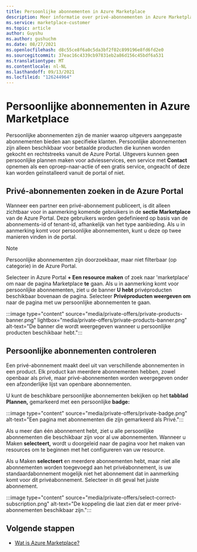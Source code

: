 ```yaml
---
title: Persoonlijke abonnementen in Azure Marketplace
description: Meer informatie over privé-abonnementen in Azure Marketplace.
ms.service: marketplace-customer
ms.topic: article
author: Guyshu
ms.author: gushuchm
ms.date: 08/27/2021
ms.openlocfilehash: d8c55ce8f6a0c5da3bf2f02c899196e8fd6fd2e0
ms.sourcegitcommit: 37eac16c4339cb97831eb2a86d156c45bdf6a531
ms.translationtype: MT
ms.contentlocale: nl-NL
ms.lasthandoff: 09/13/2021
ms.locfileid: "126244964"
---
```

# <a name="private-plans-in-azure-marketplace"></a>Persoonlijke abonnementen in Azure Marketplace

Persoonlijke abonnementen zijn de manier waarop uitgevers aangepaste abonnementen bieden aan specifieke klanten. Persoonlijke abonnementen zijn alleen beschikbaar voor betaalde producten die kunnen worden gekocht en rechtstreeks vanuit de Azure Portal. Uitgevers kunnen geen persoonlijke plannen maken voor adviesservices, een service met **Contact** opnemen als een oproep-naar-actie of een gratis service, ongeacht of deze kan worden geïnstalleerd vanuit de portal of niet.

## <a name="find-private-plans-in-the-azure-portal"></a>Privé-abonnementen zoeken in de Azure Portal

Wanneer een partner een privé-abonnement publiceert, is dit alleen zichtbaar voor in aanmerking komende gebruikers in de **sectie Marketplace** van de Azure Portal. Deze gebruikers worden gedefinieerd op basis van de abonnements-id of tenant-id, afhankelijk van het type aanbieding. Als u in aanmerking komt voor persoonlijke abonnementen, kunt u deze op twee manieren vinden in de portal.

> [!NOTE]
> Persoonlijke abonnementen zijn doorzoekbaar, maar niet filterbaar (op categorie) in de Azure Portal.

Selecteer in Azure Portal **+ Een resource maken** of zoek naar 'marketplace' om naar de pagina Marketplace **te** gaan. Als u in aanmerking komt voor persoonlijke abonnementen, ziet u de banner **U hebt** privéproducten beschikbaar bovenaan de pagina. Selecteer **Privéproducten weergeven om** naar de pagina met uw persoonlijke abonnementen te gaan.

:::image type="content" source="media/private-offers/private-products-banner.png" lightbox="media/private-offers/private-products-banner.png" alt-text="De banner die wordt weergegeven wanneer u persoonlijke producten beschikbaar hebt.":::

## <a name="review-private-plans"></a>Persoonlijke abonnementen controleren

Een privé-abonnement maakt deel uit van verschillende abonnementen in een product. Elk product kan meerdere abonnementen hebben, zowel openbaar als privé, maar privé-abonnementen worden weergegeven onder een afzonderlijke lijst van openbare abonnementen.

U kunt de beschikbare persoonlijke abonnementen bekijken op het **tabblad Plannen,** gemarkeerd met een persoonlijke **badge:**

:::image type="content" source="media/private-offers/private-badge.png" alt-text="Een pagina met abonnementen die zijn gemarkeerd als Privé.":::

Als u meer dan één abonnement hebt, ziet u alle persoonlijke abonnementen die beschikbaar zijn voor al uw abonnementen. Wanneer u Maken **selecteert,** wordt u doorgeleid naar de pagina voor het maken van resources om te beginnen met het configureren van uw resource.

Als u Maken **selecteert** en meerdere abonnementen hebt, maar niet alle abonnementen worden toegevoegd aan het privéabonnement, is uw standaardabonnement mogelijk niet het abonnement dat in aanmerking komt voor dit privéabonnement. Selecteer in dit geval het juiste abonnement.

:::image type="content" source="media/private-offers/select-correct-subscription.png" alt-text="De koppeling die laat zien dat er meer privé-abonnementen beschikbaar zijn.":::

## <a name="next-steps"></a>Volgende stappen

- [Wat is Azure Marketplace?](azure-marketplace-overview.md)
